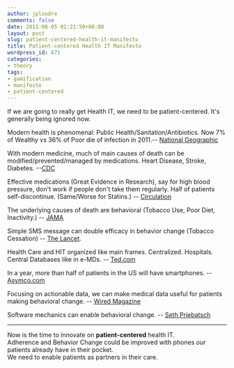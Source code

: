 ```yaml
---
author: jploudre
comments: false
date: 2011-08-05 01:21:50+00:00
layout: post
slug: patient-centered-health-it-manifesto
title: Patient-centered Health IT Manifesto
wordpress_id: 871
categories:
- theory
tags:
- gamification
- manifesto
- patient-centered
---
```


If we are going to really get Health IT, we need to be patient-centered. It's generally being ignored now.

Modern health is phenomenal: Public Health/Sanitation/Antibiotics. Now 7% of Wealthy vs 36% of Poor die of infection in 2011.-- [National Geographic](http://ngm.nationalgeographic.com/2011/03/age-of-man/map-interactive)

With modern medicine, much of main causes of death can be modified/prevented/managed by medications. Heart Disease, Stroke, Diabetes. --[CDC](http://www.cdc.gov/nchs/fastats/lcod.htm)

Effective medications (Great Evidence in Research), say for high blood pressure, don't work if people don't take them regularly. Half of patients self-discontinue. (Same/Worse for Statins.) -- [Circulation](http://www.ncbi.nlm.nih.gov/pubmed/19805653?dopt=Abstract)

The underlying causes of death are behavioral (Tobacco Use, Poor Diet, Inactivity.) -- [JAMA](http://jama.ama-assn.org/content/291/10/1238.abstract)

Simple SMS message can double efficacy in behavior change (Tobacco Cessation) -- [The Lancet](http://www.thelancet.com/journals/lancet/article/PIIS0140-6736(11)60701-0/fulltext).

Health Care and HIT organized like main frames. Centralized. Hospitals. Central Databases like in e-MDs. -- [Ted.com](http://www.ted.com/talks/eric_dishman_take_health_care_off_the_mainframe.html)

In a year, more than half of patients in the US will have smartphones. -- [Asymco.com](http://www.asymco.com/2011/07/09/switching-rates-for-us-smartphone-users-suggest-50-penetration-by-august-2012/) 

Focusing on actionable data, we can make medical data useful for patients making behavioral change. -- [Wired Magazine](http://www.ted.com/talks/thomas_goetz_it_s_time_to_redesign_medical_data.html)

Software mechanics can enable behavioral change. -- [Seth Priebatsch](http://www.ted.com/talks/seth_priebatsch_the_game_layer_on_top_of_the_world.html)

--------

Now is the time to innovate on **patient-centered** health IT.  
Adherence and Behavior Change could be improved with phones our patients already have in their pocket.   
We need to enable patients as  partners in their care.   
